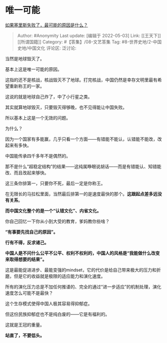 # 唯一可能
[如果塞里斯失败了，最可能的原因是什么？](https://www.zhihu.com/question/531141086/answer/2468087575)

> Author: #Anonymity
> Last update: [编辑于 2022-05-03]
> Link: [[王天下]] [[所谓国籍]]
> Category: #【答集】/08-文艺答集
> Tag: #8-世界史地/2-中国史地/中国文化
> 评论区:
> 泛讨论:

当然是地球毁灭了。

基本上这是唯一可能的原因。

这指的还不是核战，核战毁灭不了地球。打完核战，中国仍然是幸存文明里最有希望重新称王的一家。

这说的就是地球自己炸了，中了小行星之类。

其实就算地球毁灭，只要毁灭得够晚，也不见得能让中国失败。

所以基本上这是一个无效的问题。

为什么？

因为一个国家有多能赢，几乎只看一个方面——有错能不能认，认错能不能改，改起来有多快。

中国能传承四千多年不是偶然的。

那不是什么“超稳定结构”的结果——这纯属睁眼说胡话——而是有错能认、知错能改、而且改起来够快。

这三条你排第一，只要你不死，最后一定是你称王。

在无限长的马拉松里面，当然最后排第一的是速度最快的那个。**这跟起点差多远没有关系**。

**而中国文化整个的是一个“认错文化”、内省文化。**

你自己回忆一下你从小到大受的教育，爹妈教你些啥？

**“有事要先找自己的原因”。**

**行有不得，反求诸己。**

**中国人是不问什么公平不公平、权利不权利的，中国人的风格是“我能做什么改变来取得想要的结果”。**

这是最能促进进步、最能变强的mindset，它的代价是给自己带来极大的压力和折磨，但是它的收益就是极限的适应能力和演化速度。

所有的演化压力总是不加任何推诿的、完全的通过“进一步适应”的机制处理，演化速度怎么可能不是最快？

这个生存模式使得中国人极其容易得抑郁症。

但这份民族抑郁症也不是纯白废的——它是有福利的。

这就是王冠的重量。

**站直了，不要低头。**
